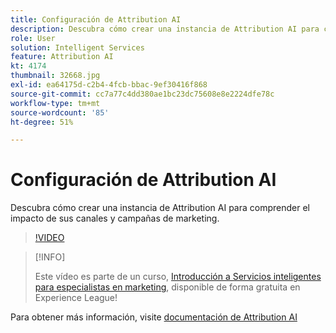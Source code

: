 ```yaml
---
title: Configuración de Attribution AI
description: Descubra cómo crear una instancia de Attribution AI para comprender el impacto de sus canales y campañas de marketing.
role: User
solution: Intelligent Services
feature: Attribution AI
kt: 4174
thumbnail: 32668.jpg
exl-id: ea64175d-c2b4-4fcb-bbac-9ef30416f868
source-git-commit: cc7a77c4dd380ae1bc23dc75608e8e2224dfe78c
workflow-type: tm+mt
source-wordcount: '85'
ht-degree: 51%

---
```


# Configuración de Attribution AI

Descubra cómo crear una instancia de Attribution AI para comprender el impacto de sus canales y campañas de marketing.

>[!VIDEO](https://video.tv.adobe.com/v/32668?quality=12&learn=on)

>[!INFO]
>
> Este vídeo es parte de un curso, [Introducción a Servicios inteligentes para especialistas en marketing](https://experienceleague.adobe.com/?recommended=ExperiencePlatform-U-1-2020.1.intelligentservices), disponible de forma gratuita en Experience League!

Para obtener más información, visite [documentación de Attribution AI](https://experienceleague.adobe.com/docs/experience-platform/intelligent-services/attribution-ai/overview.html)
